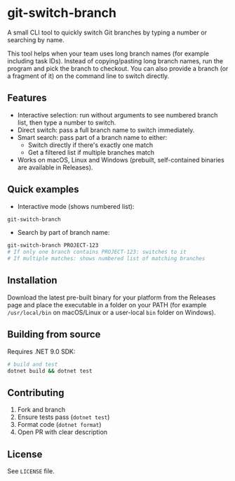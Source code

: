 # git-switch-branch

A small CLI tool to quickly switch Git branches by typing a number or searching by name.

This tool helps when your team uses long branch names (for example including task IDs). Instead of copying/pasting long branch names, run the program and pick the branch to checkout. You can also provide a branch (or a fragment of it) on the command line to switch directly.

## Features

- Interactive selection: run without arguments to see numbered branch list, then type a number to switch.
- Direct switch: pass a full branch name to switch immediately.
- Smart search: pass part of a branch name to either:
  - Switch directly if there's exactly one match
  - Get a filtered list if multiple branches match
- Works on macOS, Linux and Windows (prebuilt, self-contained binaries are available in Releases).

## Quick examples

- Interactive mode (shows numbered list):

```bash
git-switch-branch
```

- Search by part of branch name:

```bash
git-switch-branch PROJECT-123
# If only one branch contains PROJECT-123: switches to it
# If multiple matches: shows numbered list of matching branches
```

## Installation

Download the latest pre-built binary for your platform from the Releases page and place the executable in a folder on your PATH (for example `/usr/local/bin` on macOS/Linux or a user-local `bin` folder on Windows).

## Building from source

Requires .NET 9.0 SDK:

```bash
# build and test
dotnet build && dotnet test
```

## Contributing

1. Fork and branch
2. Ensure tests pass (`dotnet test`)
3. Format code (`dotnet format`)
4. Open PR with clear description

## License

See `LICENSE` file.
